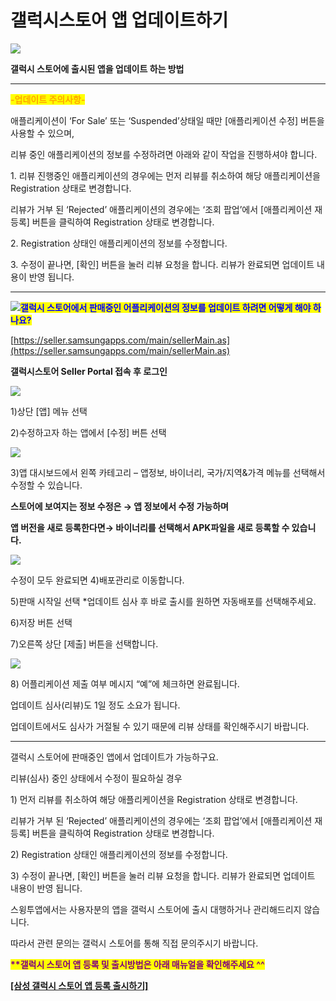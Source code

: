 # 갤럭시스토어 앱 업데이트하기

![](https://wp.swing2app.co.kr/wp-content/uploads/2021/07/%EA%B0%A4%EB%9F%AD%EC%8B%9C%EC%8A%A4%ED%86%A0%EC%96%B4-%EC%97%85%EB%8D%B0%EC%9D%B4%ED%8A%B8-%EC%A0%9C%EB%AA%A9.png)

**갤럭시 스토어에 출시된 앱을 업데이트 하는 방법**

***

<mark style="color:orange;">**-업데이트 주의사항-**</mark>

애플리케이션이 ‘For Sale’ 또는 ‘Suspended’상태일 때만 \[애플리케이션 수정] 버튼을 사용할 수 있으며,

리뷰 중인 애플리케이션의 정보를 수정하려면 아래와 같이 작업을 진행하셔야 합니다.

1\. 리뷰 진행중인 애플리케이션의 경우에는 먼저 리뷰를 취소하여 해당 애플리케이션을 Registration 상태로 변경합니다.

리뷰가 거부 된 ‘Rejected’ 애플리케이션의 경우에는 ‘조회 팝업’에서 \[애플리케이션 재등록] 버튼을 클릭하여 Registration 상태로 변경합니다.

2\. Registration 상태인 애플리케이션의 정보를 수정합니다.

3\. 수정이 끝나면, \[확인] 버튼을 눌러 리뷰 요청을 합니다. 리뷰가 완료되면 업데이트 내용이 반영 됩니다.

***

![](https://wp.swing2app.co.kr/wp-content/uploads/2020/04/%EB%8B%A8%EB%9D%BD1-1.png)<mark style="color:blue;">**갤럭시 스토어에서 판매중인 어플리케이션의 정보를 업데이트 하려면 어떻게 해야 하나요?**</mark>

[https://seller.samsungapps.com/main/sellerMain.as](https://seller.samsungapps.com/main/sellerMain.as)

**갤럭시스토어 Seller Portal 접속 후 로그인**

![](https://wp.swing2app.co.kr/wp-content/uploads/2021/07/%EA%B0%A4%EB%9F%AD%EC%8B%9C%EC%97%85%EB%8D%B0%EC%9D%B4%ED%8A%B81.png)

1\)상단 \[앱] 메뉴 선택

2\)수정하고자 하는 앱에서 \[수정] 버튼 선택

![](https://wp.swing2app.co.kr/wp-content/uploads/2021/07/%EA%B0%A4%EB%9F%AD%EC%8B%9C%EC%97%85%EB%8D%B0%EC%9D%B4%ED%8A%B82.png)

3\)앱 대시보드에서 왼쪽 카테고리 – 앱정보, 바이너리, 국가/지역&가격 메뉴를 선택해서 수정할 수 있습니다.

**스토어에 보여지는 정보 수정은 → 앱 정보에서 수정 가능하며**

**앱 버전을 새로 등록한다면→ 바이너리를 선택해서 APK파일을 새로 등록할 수 있습니다.**

![](https://wp.swing2app.co.kr/wp-content/uploads/2021/07/%EA%B0%A4%EB%9F%AD%EC%8B%9C%EC%97%85%EB%8D%B0%EC%9D%B4%ED%8A%B83.png)

수정이 모두 완료되면 4)배포관리로 이동합니다.

5\)판매 시작일 선택 \*업데이트 심사 후 바로 출시를 원하면 자동배포를 선택해주세요.

6\)저장 버튼 선택

7\)오른쪽 상단 \[제출] 버튼을 선택합니다.

![](https://wp.swing2app.co.kr/wp-content/uploads/2021/07/%EA%B0%A4%EB%9F%AD%EC%8B%9C%EC%97%85%EB%8D%B0%EC%9D%B4%ED%8A%B84.png)

8\) 어플리케이션 제출 여부 메시지 “예”에 체크하면 완료됩니다.

업데이트 심사(리뷰)도 1일 정도 소요가 됩니다.

업데이트에서도 심사가 거절될 수 있기 때문에 리뷰 상태를 확인해주시기 바랍니다.

***

갤럭시 스토어에 판매중인 앱에서 업데이트가 가능하구요.

리뷰(심사) 중인 상태에서 수정이 필요하실 경우

1\) 먼저 리뷰를 취소하여 해당 애플리케이션을 Registration 상태로 변경합니다.

리뷰가 거부 된 ‘Rejected’ 애플리케이션의 경우에는 ‘조회 팝업’에서 \[애플리케이션 재등록] 버튼을 클릭하여 Registration 상태로 변경합니다.

2\) Registration 상태인 애플리케이션의 정보를 수정합니다.

3\) 수정이 끝나면, \[확인] 버튼을 눌러 리뷰 요청을 합니다. 리뷰가 완료되면 업데이트 내용이 반영 됩니다.

스윙투앱에서는 사용자분의 앱을 갤럭시 스토어에 출시 대행하거나 관리해드리지 않습니다.

따라서 관련 문의는 갤럭시 스토어를 통해 직접 문의주시기 바랍니다.

<mark style="color:purple;">**\*\*갤럭시 스토어 앱 등록 및 출시방법은 아래  매뉴얼을 확인해주세요 ^^**</mark>

[**\[삼성 갤럭시 스토어 앱 등록 출시하기\]**](galaxystore.md)
